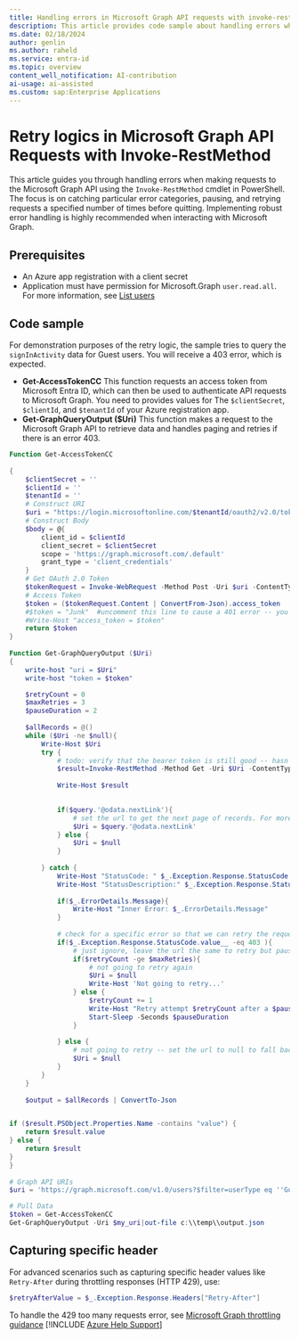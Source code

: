 ```yaml
---
title: Handling errors in Microsoft Graph API requests with invoke-restmethod
description: This article provides code sample about handling errors when making requests to the Microsoft Graph API using the Invoke-RestMethod cmdlet in PowerShell.
ms.date: 02/18/2024
author: genlin
ms.author: raheld
ms.service: entra-id
ms.topic: overview
content_well_notification: AI-contribution
ai-usage: ai-assisted
ms.custom: sap:Enterprise Applications
---
```

# Retry logics in Microsoft Graph API Requests with Invoke-RestMethod

This article guides you through handling errors when making requests to the Microsoft Graph API using the `Invoke-RestMethod` cmdlet in PowerShell. The focus is on catching particular error categories, pausing, and retrying requests a specified number of times before quitting. Implementing robust error handling is highly recommended when interacting with Microsoft Graph.

## Prerequisites

- An Azure app registration with a client secret
- Application must have permission for Microsoft.Graph `user.read.all`. For more information, see [List users](/graph/api/user-get?view=graph-rest-1.0&tabs=http)

## Code sample

For demonstration purposes of the retry logic, the sample tries to query the `signInActivity` data for Guest users. You will receive a 403 error, which is expected.

- **Get-AccessTokenCC** This function requests an access token from Microsoft Entra ID, which can then be used to authenticate API requests to Microsoft Graph. You need to provides values for The `$clientSecret`, `$clientId`, and `$tenantId` of your Azure registration app.
- **Get-GraphQueryOutput ($Uri)**  This function makes a request to the Microsoft Graph API to retrieve data and handles paging and retries if there is an error 403.

``` powershell
Function Get-AccessTokenCC
 
{
    $clientSecret = ''
    $clientId = ''
    $tenantId = ''
    # Construct URI
    $uri = "https://login.microsoftonline.com/$tenantId/oauth2/v2.0/token"
    # Construct Body
    $body = @{
        client_id = $clientId
        client_secret = $clientSecret
        scope = 'https://graph.microsoft.com/.default'
        grant_type = 'client_credentials'
    }
    # Get OAuth 2.0 Token
    $tokenRequest = Invoke-WebRequest -Method Post -Uri $uri -ContentType 'application/x-www-form-urlencoded' -Body $body -UseBasicParsing
    # Access Token
    $token = ($tokenRequest.Content | ConvertFrom-Json).access_token
    #$token = "Junk"  #uncomment this line to cause a 401 error -- you can set that status in the error handler to test the pause and retry
    #Write-Host "access_token = $token"
    return $token
}
 
Function Get-GraphQueryOutput ($Uri)
{
    write-host "uri = $Uri"
    write-host "token = $token"

    $retryCount = 0
    $maxRetries = 3
    $pauseDuration = 2
 
    $allRecords = @()
    while ($Uri -ne $null){
        Write-Host $Uri
        try {
            # todo: verify that the bearer token is still good -- hasn't expired yet -- if it has, then get a new token before making the request
            $result=Invoke-RestMethod -Method Get -Uri $Uri -ContentType 'application/json' -Headers @{Authorization = "Bearer $token"}
           
            Write-Host $result

         
            if($query.'@odata.nextLink'){
                # set the url to get the next page of records. For more information about paging, see https://docs.microsoft.com/graph/paging
                $Uri = $query.'@odata.nextLink'
            } else {
                $Uri = $null
            }
 
        } catch {
            Write-Host "StatusCode: " $_.Exception.Response.StatusCode.value__
            Write-Host "StatusDescription:" $_.Exception.Response.StatusDescription
 
            if($_.ErrorDetails.Message){
                Write-Host "Inner Error: $_.ErrorDetails.Message"
            }
 
            # check for a specific error so that we can retry the request otherwise, set the url to null so that we fall out of the loop
            if($_.Exception.Response.StatusCode.value__ -eq 403 ){
                # just ignore, leave the url the same to retry but pause first
                if($retryCount -ge $maxRetries){
                    # not going to retry again
                    $Uri = $null
                    Write-Host 'Not going to retry...'
                } else {
                    $retryCount += 1
                    Write-Host "Retry attempt $retryCount after a $pauseDuration second pause..."
                    Start-Sleep -Seconds $pauseDuration
                }
 
            } else {
                # not going to retry -- set the url to null to fall back out of the while loop
                $Uri = $null
            }
        }
    }
 
    $output = $allRecords | ConvertTo-Json


if ($result.PSObject.Properties.Name -contains "value") {
    return $result.value
} else {
    return $result
}
}
 
# Graph API URIs
$uri = 'https://graph.microsoft.com/v1.0/users?$filter=userType eq ''Guest''&$select=displayName,UserprincipalName,userType,identities,signInActivity'

# Pull Data
$token = Get-AccessTokenCC
Get-GraphQueryOutput -Uri $my_uri|out-file c:\\temp\\output.json

```

## Capturing specific header

For advanced scenarios such as capturing specific header values like `Retry-After` during throttling responses (HTTP 429), use:

```powershell
$retryAfterValue = $_.Exception.Response.Headers["Retry-After"]
```
To handle the 429 too many requests error, see [Microsoft Graph throttling guidance](https://learn.microsoft.com/en-us/graph/throttling)
[!INCLUDE [Azure Help Support](../../../includes/azure-help-support.md)]
